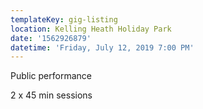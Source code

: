 ```yaml
---
templateKey: gig-listing
location: Kelling Heath Holiday Park
date: '1562926879'
datetime: 'Friday, July 12, 2019 7:00 PM'
---
```

Public performance

2 x 45 min sessions
